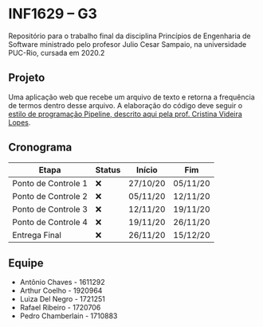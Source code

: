 # INF1629 – G3
Repositório para o trabalho final da disciplina Princípios de Engenharia de Software ministrado pelo profesor Julio Cesar Sampaio, na universidade PUC-Rio,  cursada em 2020.2

## Projeto
Uma aplicação web que recebe um arquivo de texto e retorna a frequência de termos dentro desse arquivo. A elaboração do código deve seguir o [estilo de programação Pipeline, descrito aqui pela prof. Cristina Videira Lopes](https://github.com/crista/exercises-in-programming-style/tree/master/06-pipeline).

## Cronograma
Etapa               | Status | Início   | Fim
------------------- | ------ | -------- | ----
Ponto de Controle 1 | :x:    | 27/10/20 | 05/11/20
Ponto de Controle 2 | :x:    | 05/11/20 | 12/11/20
Ponto de Controle 3 | :x:    | 12/11/20 | 19/11/20
Ponto de Controle 4 | :x:    | 19/11/20 | 26/11/20
Entrega Final       | :x:    | 26/11/20 | 15/12/20

## Equipe
* Antônio Chaves - 1611292
* Arthur Coelho - 1920964
* Luiza Del Negro - 1721251
* Rafael Ribeiro - 1720706
* Pedro Chamberlain - 1710883
